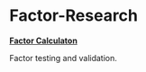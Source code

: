 # Factor-Research

**[Factor Calculaton](https://github.com/AddyZhang/Factor-Research/blob/master/%E5%9B%A0%E5%AD%90%E5%80%BC%E8%AE%A1%E7%AE%97.ipynb)**

Factor testing and validation.
